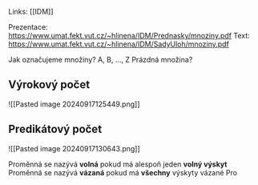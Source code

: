 Links: [[IDM]]

Prezentace: https://www.umat.fekt.vut.cz/~hlinena/IDM/Prednasky/mnoziny.pdf
Text: https://www.umat.fekt.vut.cz/~hlinena/IDM/SadyUloh/mnoziny.pdf

Jak označujeme množiny? A, B, ..., Z
Prázdná množina? 

## Výrokový počet

![[Pasted image 20240917125449.png]]

## Predikátový počet
![[Pasted image 20240917130643.png]]

Proměnná se nazývá **volná** pokud má alespoň jeden **volný výskyt**
Proměnná se nazývá **vázaná** pokud má **všechny** výskyty vázané
Pro                                                                                                                                                                                                          